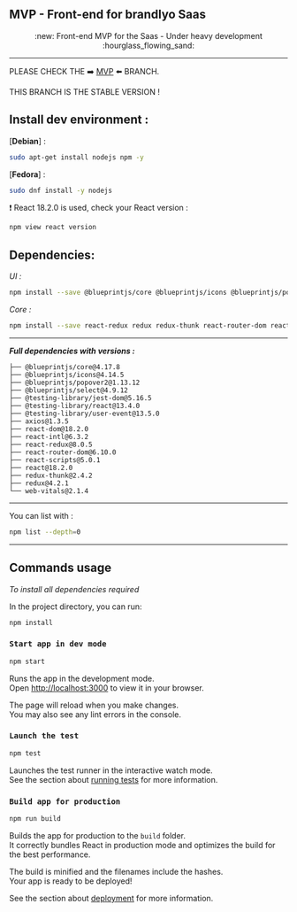 ## MVP - Front-end for brandlyo Saas


<p align="center">
:new: Front-end MVP for the Saas - Under heavy development :hourglass_flowing_sand:
</p>

---

PLEASE CHECK THE :arrow_right: [MVP](https://github.com/SunL0w/brandly-frontend/tree/mvp) :arrow_left: BRANCH.

THIS BRANCH IS THE STABLE VERSION !

## Install dev environment :

\[**Debian**\] :

```bash
sudo apt-get install nodejs npm -y
```

\[**Fedora**\] :

```bash
sudo dnf install -y nodejs
```

:heavy_exclamation_mark:
React 18.2.0 is used, check your React version :
```bash
npm view react version
```

## Dependencies:

_UI :_
```bash
npm install --save @blueprintjs/core @blueprintjs/icons @blueprintjs/popover2 @blueprintjs/select 
```

_Core :_
```bash
npm install --save react-redux redux redux-thunk react-router-dom react-intl axios
```

---

_**Full dependencies with versions :**_

```plaintext
├── @blueprintjs/core@4.17.8
├── @blueprintjs/icons@4.14.5
├── @blueprintjs/popover2@1.13.12
├── @blueprintjs/select@4.9.12
├── @testing-library/jest-dom@5.16.5
├── @testing-library/react@13.4.0
├── @testing-library/user-event@13.5.0
├── axios@1.3.5
├── react-dom@18.2.0
├── react-intl@6.3.2
├── react-redux@8.0.5
├── react-router-dom@6.10.0
├── react-scripts@5.0.1
├── react@18.2.0
├── redux-thunk@2.4.2
├── redux@4.2.1
└── web-vitals@2.1.4
```

---

You can list with :

```bash
npm list --depth=0
```
---

## Commands usage

_To install all dependencies required_

In the project directory, you can run:

```bash
npm install
```

### `Start app in dev mode`

```bash
npm start
```

Runs the app in the development mode.  
Open [http://localhost:3000](http://localhost:3000) to view it in your browser.

The page will reload when you make changes.  
You may also see any lint errors in the console.

### `Launch the test`

```bash
npm test
```

Launches the test runner in the interactive watch mode.  
See the section about [running tests](https://facebook.github.io/create-react-app/docs/running-tests) for more information.

### `Build app for production`

```bash
npm run build
```

Builds the app for production to the `build` folder.  
It correctly bundles React in production mode and optimizes the build for the best performance.

The build is minified and the filenames include the hashes.  
Your app is ready to be deployed!

See the section about [deployment](https://facebook.github.io/create-react-app/docs/deployment) for more information.

